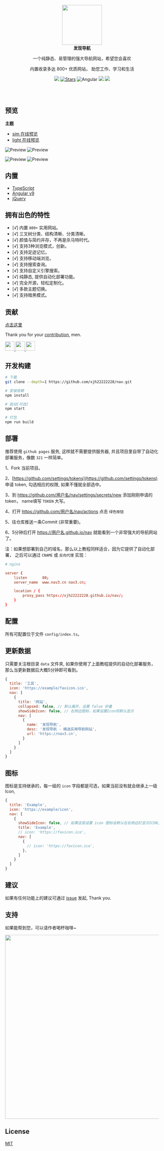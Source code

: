 
<p align="center">
  <a href="https://nav3.cn/?g">
    <img src="src/assets/logo.png" width="130" />
  </a>
  <br />
  <b>发现导航</b>
  <p align="center">一个纯静态、易管理的强大导航网站，希望您会喜欢</p>
  <p align="center">内置收录多达 800+ 优质网站， 助您工作、学习和生活</p>
  <p align="center">
    <img src="https://img.shields.io/github/v/release/xjh22222228/nav" />
    <a href="https://github.com/xjh22222228/nav/stargazers"><img src="https://img.shields.io/github/stars/xjh22222228/nav" alt="Stars"/></a>
    <img alt="Angular" src="https://img.shields.io/static/v1.svg?label=&message=Angular&style=flat-square&color=C82B38">
    <img src="https://img.shields.io/github/license/xjh22222228/nav" />
    <a href="https://hits.dwyl.com/xjh22222228/nav">
      <img src="https://hits.dwyl.com/xjh22222228/nav.svg" />
    </a>
  </p>
</p>

<br />
<br />



## 预览
**主题**

- [sim 在线预览](https://nav3.cn/#/sim)
- [light 在线预览](https://nav3.cn/#/light)

![Preview](media/screenshot1.png)
![Preview](media/screenshot2.png)

![Preview](media/screenshot3.png)
![Preview](media/screenshot4.png)








## 内置
- [TypeScript](https://www.typescriptlang.org/)
- [Angular v9](https://angular.io/)
- [jQuery](https://jquery.com/)






## 拥有出色的特性
- [√] 内置 `800+` 实用网站。
- [√] 三叉树分类、结构清晰、分类清晰。
- [√] 颜值与简约并存，不再是杀马特时代。
- [√] 支持3种浏览模式，创新。
- [√] 支持足迹记忆。
- [√] 支持移动端浏览。
- [√] 支持搜索查询。
- [√] 支持自定义引擎搜索。
- [√] 纯静态, 提供自动化部署功能。
- [√] 完全开源，轻松定制化。
- [√] 多款主题切换。
- [√] 支持暗黑模式。


## 贡献
[点击这里](https://github.com/xjh22222228/nav/tree/master/data)

Thank you for your [contribution](https://github.com/xjh22222228/nav/issues), men.

<a href="https://github.com/YutHelloWorld">
  <img src="https://avatars1.githubusercontent.com/u/20860159?s=460&v=4" width="30px" height="30px" />
</a>
<a href="https://github.com/JJJTHuang">
  <img src="https://avatars3.githubusercontent.com/u/22817432?s=460&v=4" width="30px" height="30px" />
</a>
<a href="https://github.com/Fechin">
  <img src="https://avatars1.githubusercontent.com/u/2541482?s=460&v=4" width="30px" height="30px" />
</a>




## 开发构建
``` bash
# 下载
git clone --depth=1 https://github.com/xjh22222228/nav.git

# 安装依赖
npm install

# 启动[可选]
npm start

# 打包
npm run build
```


## 部署
推荐使用 `github pages` 服务, 这样就不需要提供服务器, 并且项目里自带了自动化部署服务，像数 `321` 一样简单。

1、Fork 当前项目。

2、[https://github.com/settings/tokens](https://github.com/settings/tokens) 申请 token, 勾选相应的权限, 如果不懂就全部选中。

3、到 https://github.com/用户名/nav/settings/secrets/new  添加刚刚申请的token， name填写 `TOKEN` 大写。

4、打开 https://github.com/用户名/nav/actions 点击 `绿色按钮`

5、往仓库推送一条Commit (非常重要)。

6、5分钟后打开 https://用户名.github.io/nav 就能看到一个非常强大的导航网站了。


注：如果想部署到自己的域名，那么以上教程同样适合，因为它提供了自动化部署， 之后可以通过 `CNAME` 或 `反向代理` 实现：

```conf
# nginx

server {
    listen       80;
    server_name  www.nav3.cn nav3.cn;

    location / {
        proxy_pass https://xjh22222228.github.io/nav/;
    }
}
```


## 配置
所有可配置位于文件 `config/index.ts`。


## 更新数据
只需要关注根目录 `data` 文件夹, 如果你使用了上面教程提供的自动化部署服务，那么当更新数据后大概5分钟即可看到。

```js
{
  title: '工具',
  icon: 'https://example/favicon.ico',
  nav: [
    {
      title: '网站',
      collapsed: false, // 默认展开，设置 false 折叠
      showSideIcon: false, // 右侧边图标，如果设置Icon则默认显示
      nav: [
        {
          name: '发现导航',
          desc: '发现导航 - 精选实用导航网站',
          url: 'https://nav3.cn',
        }
      ]
    }
  ]
}
```




## 图标
图标是支持继承的，每一级的 `icon` 字段都是可选，如果当前没有就会继承上一级Icon,

```js
{
  title: 'Example',
  icon: 'https://example/icon',
  nav: [
    {
      showSideIcon: false, // 如果这层设置 icon 图标会默认在右侧边栏显示ICON, 设置 false 关闭显示
      title: 'Example',
      // icon: 'https://favicon.ico',
      nav: [
        {
          // icon: 'https://favicon.ico',
        },
      ]
    }
  ]
}
```





## 建议
如果有任何功能上的建议可通过 [issue](https://github.com/xjh22222228/nav/issues) 发起, Thank you.



## 支持
如果能帮到您，可以请作者喝杯咖啡~

<img src="https://raw.sevencdn.com/xjh22222228/public/gh-pages/img/32.png" width="600">






## License
[MIT](https://opensource.org/licenses/MIT)
